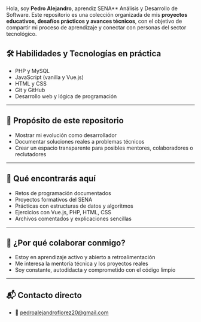 # 
Hola, soy **Pedro Alejandro**, aprendiz SENA** Análisis y Desarrollo de Software. Este repositorio es una colección organizada de mis **proyectos educativos, desafíos prácticos y avances técnicos**, con el objetivo de compartir mi proceso de aprendizaje y conectar con personas del sector tecnológico.

## 🛠️ Habilidades y Tecnologías en práctica

- PHP y MySQL  
- JavaScript (vanilla y Vue.js)  
- HTML y CSS  
- Git y GitHub  
- Desarrollo web y lógica de programación

---

## 🎯 Propósito de este repositorio

- Mostrar mi evolución como desarrollador  
- Documentar soluciones reales a problemas técnicos  
- Crear un espacio transparente para posibles mentores, colaboradores o reclutadores

---

## 📁 Qué encontrarás aquí

- Retos de programación documentados  
- Proyectos formativos del SENA  
- Prácticas con estructuras de datos y algoritmos  
- Ejercicios con Vue.js, PHP, HTML, CSS  
- Archivos comentados y explicaciones sencillas

---

## 🤝 ¿Por qué colaborar conmigo?

- Estoy en aprendizaje activo y abierto a retroalimentación  
- Me interesa la mentoría técnica y los proyectos reales  
- Soy constante, autodidacta y comprometido con el código limpio

---

## 📬 Contacto directo

- 📧 [pedroalejandroflorez20@gmail.com](mailto:pedroalejandroflorez20@gmail.com)

